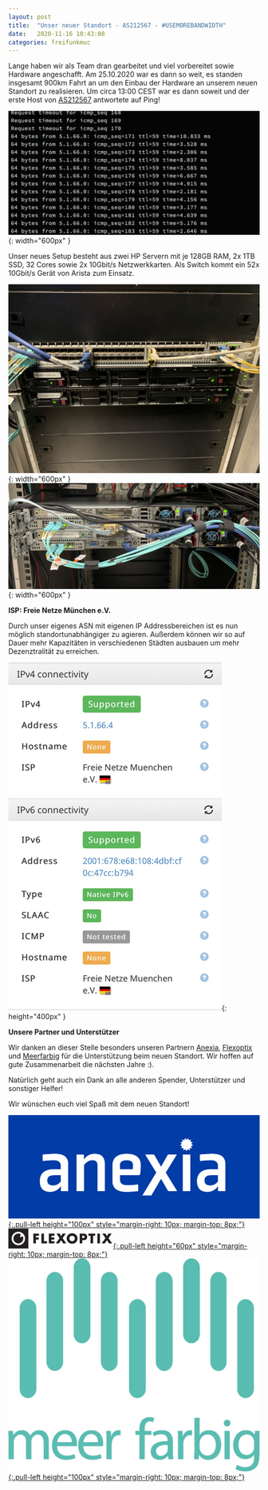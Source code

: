 ```yaml
---
layout: post
title:  "Unser neuer Standort - AS212567 - #USEMOREBANDWIDTH"
date:   2020-11-16 10:43:00
categories: freifunkmuc
---
```


Lange haben wir als Team dran gearbeitet und viel vorbereitet sowie Hardware angeschafft. Am 25.10.2020 war es dann so weit, es standen insgesamt 900km Fahrt an um den Einbau der Hardware an unserem neuen Standort zu realisieren. Um circa 13:00 CEST war es dann soweit und der erste Host von [AS212567](https://stat.ripe.net/AS212567) antwortete auf Ping!

![Ping as212567](/assets/rz/ping-as212567.jpeg){: width="600px" }

Unser neues Setup besteht aus zwei HP Servern mit je 128GB RAM, 2x 1TB SSD, 32 Cores sowie 2x 10Gbit/s Netzwerkkarten. Als Switch kommt ein 52x 10Gbit/s Gerät von Arista zum Einsatz.

![Vorne as212567](/assets/rz/vorne-as212567.jpg){: width="600px" }
![Hinten as212567](/assets/rz/hinten-as212567.jpg){: width="600px" }

**ISP: Freie Netze München e.V.**

Durch unser eigenes ASN mit eigenen IP Addressbereichen ist es nun möglich standortunabhängiger zu agieren. Außerdem können wir so auf Dauer mehr Kapazitäten in verschiedenen Städten ausbauen um mehr Dezenztralität zu erreichen.

![ISP as212567](/assets/rz/isp-as212567.png){: height="400px" }

**Unsere Partner und Unterstützer**


Wir danken an dieser Stelle besonders unseren Partnern [Anexia](https://anexia.com), [Flexoptix](https://www.flexoptix.net/de/) und [Meerfarbig](https://meerfarbig.net) für die Unterstützung beim neuen Standort. Wir hoffen auf gute Zusammenarbeit die nächsten Jahre :).

Natürlich geht auch ein Dank an alle anderen Spender, Unterstützer und sonstiger Helfer!

Wir wünschen euch viel Spaß mit dem neuen Standort!

[![Anexia](/assets/rz/anexia.jpg){:.pull-left height="100px" style="margin-right: 10px; margin-top: 8px;"}](https://anexia.com)
[![Flexoptix](/assets/rz/flexoptix.png){:.pull-left height="60px" style="margin-right: 10px; margin-top: 8px;"}](https://www.flexoptix.net/de/)
[![Meerfarbig](/assets/rz/meerfarbig.jpeg){:.pull-left height="100px" style="margin-right: 10px; margin-top: 8px;"}](https://meerfarbig.net)

<div style="clear: both;" ></div>
